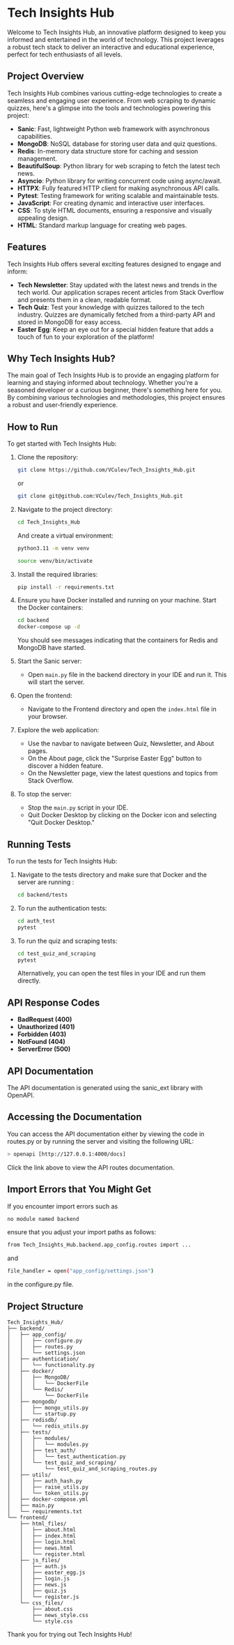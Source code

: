 # Tech Insights Hub

Welcome to Tech Insights Hub, an innovative platform designed to keep you informed and entertained in the world of technology. This project leverages a robust tech stack to deliver an interactive and educational experience, perfect for tech enthusiasts of all levels.

## Project Overview

Tech Insights Hub combines various cutting-edge technologies to create a seamless and engaging user experience. From web scraping to dynamic quizzes, here's a glimpse into the tools and technologies powering this project:

- **Sanic**: Fast, lightweight Python web framework with asynchronous capabilities.
- **MongoDB**: NoSQL database for storing user data and quiz questions.
- **Redis**: In-memory data structure store for caching and session management.
- **BeautifulSoup**: Python library for web scraping to fetch the latest tech news.
- **Asyncio**: Python library for writing concurrent code using async/await.
- **HTTPX**: Fully featured HTTP client for making asynchronous API calls.
- **Pytest**: Testing framework for writing scalable and maintainable tests.
- **JavaScript**: For creating dynamic and interactive user interfaces.
- **CSS**: To style HTML documents, ensuring a responsive and visually appealing design.
- **HTML**: Standard markup language for creating web pages.

## Features

Tech Insights Hub offers several exciting features designed to engage and inform:

- **Tech Newsletter**: Stay updated with the latest news and trends in the tech world. Our application scrapes recent articles from Stack Overflow and presents them in a clean, readable format.
- **Tech Quiz**: Test your knowledge with quizzes tailored to the tech industry. Quizzes are dynamically fetched from a third-party API and stored in MongoDB for easy access.
- **Easter Egg**: Keep an eye out for a special hidden feature that adds a touch of fun to your exploration of the platform!

## Why Tech Insights Hub?

The main goal of Tech Insights Hub is to provide an engaging platform for learning and staying informed about technology. Whether you're a seasoned developer or a curious beginner, there's something here for you. By combining various technologies and methodologies, this project ensures a robust and user-friendly experience.

## How to Run

To get started with Tech Insights Hub:

1. Clone the repository:
   ```bash
   git clone https://github.com/VCulev/Tech_Insights_Hub.git
   ```
   or
   ```bash
   git clone git@github.com:VCulev/Tech_Insights_Hub.git
   ```

2. Navigate to the project directory:
   ```bash
   cd Tech_Insights_Hub
   ```
   And create a virtual environment:
   ```bash
   python3.11 -m venv venv
   ```
   ```bash
   source venv/bin/activate
   ```

3. Install the required libraries:
   ```bash
   pip install -r requirements.txt
   ```

4. Ensure you have Docker installed and running on your machine. Start the Docker containers:
   ```bash
   cd backend
   docker-compose up -d
   ```
    You should see messages indicating that the containers for Redis and MongoDB have started.

5. Start the Sanic server:
    - Open `main.py` file in the backend directory in your IDE and run it. This will start the server.

6. Open the frontend:
    - Navigate to the Frontend directory and open the `index.html` file in your browser.

7. Explore the web application:
    - Use the navbar to navigate between Quiz, Newsletter, and About pages.
    - On the About page, click the "Surprise Easter Egg" button to discover a hidden feature.
    - On the Newsletter page, view the latest questions and topics from Stack Overflow.

8. To stop the server:
    - Stop the `main.py` script in your IDE.
    - Quit Docker Desktop by clicking on the Docker icon and selecting "Quit Docker Desktop."

## Running Tests

To run the tests for Tech Insights Hub:

1. Navigate to the tests directory and make sure that Docker and the server are running :
   ```bash
   cd backend/tests
   ```

2. To run the authentication tests:
   ```bash
   cd auth_test
   pytest
   ```

3. To run the quiz and scraping tests:
   ```bash
   cd test_quiz_and_scraping
   pytest
   ```

   Alternatively, you can open the test files in your IDE and run them directly.

## API Response Codes

- **BadRequest (400)**
- **Unauthorized (401)**
- **Forbidden (403)**
- **NotFound (404)**
- **ServerError (500)**

## API Documentation

The API documentation is generated using the sanic_ext library with OpenAPI.

## Accessing the Documentation
You can access the API documentation either by viewing the code in routes.py or by running the server and visiting the following URL:
```bash
> openapi [http://127.0.0.1:4000/docs]
```

Click the link above to view the API routes documentation.


## Import Errors that You Might Get

If you encounter import errors such as 
```bash
no module named backend
```
ensure that you adjust your import paths as follows:

```bash
from Tech_Insights_Hub.backend.app_config.routes import ...
```
and
```bash
file_handler = open("app_config/settings.json")
```
in the configure.py file.

## Project Structure

```arduino
Tech_Insights_Hub/
├── backend/
│   ├── app_config/
│   │   ├── configure.py
│   │   ├── routes.py
│   │   └── settings.json
│   ├── authentication/
│   │   └── functionality.py
│   ├── docker/
│   │   ├── MongoDB/
│   │   │   └── DockerFile
│   │   └── Redis/
│   │       └── DockerFile
│   ├── mongodb/
│   │   ├── mongo_utils.py
│   │   └── startup.py
│   ├── redisdb/
│   │   └── redis_utils.py
│   ├── tests/
│   │   ├── modules/
│   │   │   └── modules.py
│   │   ├── test_auth/
│   │   │   └── test_authentication.py
│   │   └── test_quiz_and_scraping/
│   │       └── test_quiz_and_scraping_routes.py
│   ├── utils/
│   │   ├── auth_hash.py
│   │   ├── raise_utils.py
│   │   └── token_utils.py
│   ├── docker-compose.yml
│   ├── main.py
│   └── requirements.txt
└── frontend/
    ├── html_files/
    │   ├── about.html
    │   ├── index.html
    │   ├── login.html
    │   ├── news.html
    │   └── register.html
    ├── js_files/
    │   ├── auth.js
    │   ├── easter_egg.js
    │   ├── login.js
    │   ├── news.js
    │   ├── quiz.js
    │   └── register.js
    └── css_files/
        ├── about.css
        ├── news_style.css
        └── style.css
```


Thank you for trying out Tech Insights Hub!
